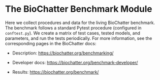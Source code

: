 # The BioChatter Benchmark Module

Here we collect procedures and data for the living BioChatter benchmark. The
benchmark follows a standard Pytest procedure (configured in `conftest.py`). We
create a matrix of test cases, tested models, and parameters, and run the tests
periodically. For more information, see the corresponding pages in the
BioChatter docs:

- Description: https://biochatter.org/benchmarking/

- Developer docs: https://biochatter.org/benchmark-developer/

- Results: https://biochatter.org/benchmark/
